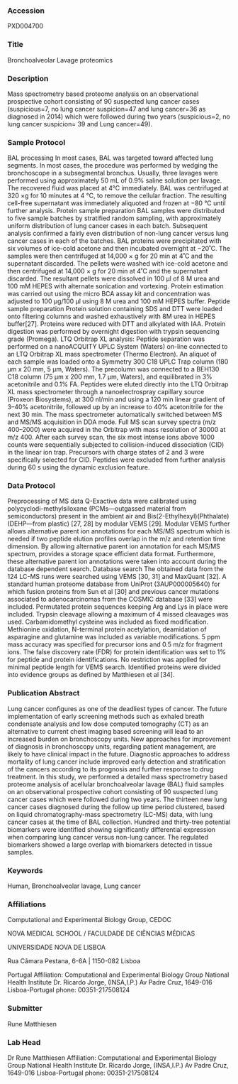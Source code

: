 ### Accession
PXD004700

### Title
Bronchoalveolar Lavage proteomics

### Description
Mass spectrometry based proteome analysis on an observational prospective cohort consisting of 90 suspected lung cancer cases (suspicious=7, no lung cancer suspicion=47 and lung cancer=36 as diagnosed in 2014) which were followed during two years (suspicious=2, no lung cancer suspicion= 39 and Lung cancer=49).

### Sample Protocol
BAL processing In most cases, BAL was targeted toward affected lung segments. In most cases, the procedure was performed by wedging the bronchoscope in a subsegmental bronchus. Usually, three lavages were performed using approximately 50 mL of 0.9% saline solution per lavage. The recovered fluid was placed at 4°C immediately. BAL was centrifuged at 320 ×g for 10 minutes at 4 °C, to remove the cellular fraction. The resulting cell-free supernatant was immediately aliquoted and frozen at −80 °C until further analysis. Protein sample preparation BAL samples were distributed to five sample batches by stratified random sampling, with approximately uniform distribution of lung cancer cases in each batch. Subsequent analysis confirmed a fairly even distribution of non-lung cancer versus lung cancer cases in each of the batches. BAL proteins were precipitated with six volumes of ice-cold acetone and then incubated overnight at −20˚C. The samples were then centrifuged at 14,000 × g for 20 min at 4˚C and the supernatant discarded. The pellets were washed with ice-cold acetone and then centrifuged at 14,000 × g for 20 min at 4˚C and the supernatant discarded. The resultant pellets were dissolved in 100 μl of 8 M urea and 100 mM HEPES with alternate sonication and vortexing. Protein estimation was carried out using the micro BCA assay kit and concentration was adjusted to 100 μg/100 μl using 8 M urea and 100 mM HEPES buffer.  Peptide sample preparation Protein solution containing SDS and DTT were loaded onto filtering columns and washed exhaustively with 8M urea in HEPES buffer[27]. Proteins were reduced with DTT and alkylated with IAA. Protein digestion was performed by overnight digestion with trypsin sequencing grade (Promega).  LTQ Orbitrap XL analysis:  Peptide separation was performed on a nanoACQUITY UPLC System (Waters) on-line connected to an LTQ Orbitrap XL mass spectrometer (Thermo Electron). An aliquot of each sample was loaded onto a Symmetry 300 C18 UPLC Trap column (180 µm x 20 mm, 5 µm, Waters). The precolumn was connected to a BEH130 C18 column (75 μm x 200 mm, 1.7 μm, Waters), and equilibrated in 3% acetonitrile and 0.1% FA. Peptides were eluted directly into the LTQ Orbitrap XL mass spectrometer through a nanoelectrospray capillary source (Proxeon Biosystems), at 300 nl/min and using a 120 min linear gradient of 3–40% acetonitrile, followed up by an increase to 40% acetonitrile for the next 30 min. The mass spectrometer automatically switched between MS and MS/MS acquisition in DDA mode. Full MS scan survey spectra (m/z 400–2000) were acquired in the Orbitrap with mass resolution of 30000 at m/z 400. After each survey scan, the six most intense ions above 1000 counts were sequentially subjected to collision-induced dissociation (CID) in the linear ion trap. Precursors with charge states of 2 and 3 were specifically selected for CID. Peptides were excluded from further analysis during 60 s using the dynamic exclusion feature.

### Data Protocol
Preprocessing of MS data Q-Exactive data were calibrated using polycyclodi-methylsiloxane (PCMs—outgassed material from semiconductors) present in the ambient air and Bis(2-Ethylhexyl)(Phthalate) (DEHP—from plastic) [27, 28] by modular VEMS [29]. Modular VEMS further allows alternative parent ion annotations for each MS/MS spectrum which is needed if two peptide elution profiles overlap in the m/z and retention time dimension. By allowing alternative parent ion annotation for each MS/MS spectrum, provides a storage space efficient data format. Furthermore, these alternative parent ion annotations were taken into account during the database dependent search.  Database search The obtained data from the 124 LC-MS runs were searched using VEMS [30, 31] and MaxQuant [32]. A standard human proteome database from UniProt (3AUP000005640) for which fusion proteins from Sun et al [30] and previous cancer mutations associated to adenocarcinomas from the COSMIC database [33] were included. Permutated protein sequences keeping Arg and Lys in place were included. Trypsin cleavage allowing a maximum of 4 missed cleavages was used. Carbamidomethyl cysteine was included as fixed modification. Methionine oxidation, N-terminal protein acetylation, deamidation of asparagine and glutamine was included as variable modifications. 5 ppm mass accuracy was specified for precursor ions and 0.5 m/z for fragment ions. The false discovery rate (FDR) for protein identification was set to 1% for peptide and protein identifications. No restriction was applied for minimal peptide length for VEMS search. Identified proteins were divided into evidence groups as defined by Matthiesen et al [34].

### Publication Abstract
Lung cancer configures as one of the deadliest types of cancer. The future implementation of early screening methods such as exhaled breath condensate analysis and low dose computed tomography (CT) as an alternative to current chest imaging based screening will lead to an increased burden on bronchoscopy units. New approaches for improvement of diagnosis in bronchoscopy units, regarding patient management, are likely to have clinical impact in the future. Diagnostic approaches to address mortality of lung cancer include improved early detection and stratification of the cancers according to its prognosis and further response to drug treatment. In this study, we performed a detailed mass spectrometry based proteome analysis of acellular bronchoalveolar lavage (BAL) fluid samples on an observational prospective cohort consisting of 90 suspected lung cancer cases which were followed during two years. The thirteen new lung cancer cases diagnosed during the follow up time period clustered, based on liquid chromatography-mass spectrometry (LC-MS) data, with lung cancer cases at the time of BAL collection. Hundred and thirty-tree potential biomarkers were identified showing significantly differential expression when comparing lung cancer versus non-lung cancer. The regulated biomarkers showed a large overlap with biomarkers detected in tissue samples.

### Keywords
Human, Bronchoalveolar lavage, Lung cancer

### Affiliations
Computational and Experimental Biology Group, CEDOC

NOVA MEDICAL SCHOOL / FACULDADE DE CIÊNCIAS MÉDICAS

UNIVERSIDADE NOVA DE LISBOA

Rua Câmara Pestana, 6-6A | 1150-082 Lisboa

Portugal
Affiliation: Computational and Experimental Biology Group National Health Institute Dr. Ricardo Jorge, (INSA,I.P.) Av Padre Cruz, 1649-016 Lisboa-Portugal phone: 00351-217508124

### Submitter
Rune Matthiesen

### Lab Head
Dr Rune Matthiesen
Affiliation: Computational and Experimental Biology Group National Health Institute Dr. Ricardo Jorge, (INSA,I.P.) Av Padre Cruz, 1649-016 Lisboa-Portugal phone: 00351-217508124


